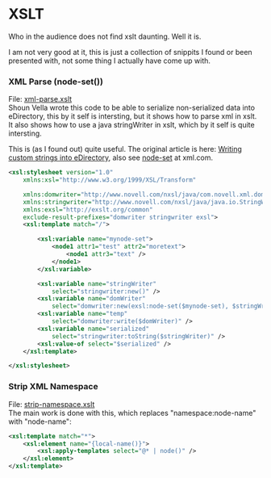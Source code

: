 # XSLT
Who in the audience does not find xslt daunting. Well it is.

I am not very good at it, this is just a collection of snippits I found or been presented with, not some thing I actually have come up with.



### XML Parse (node-set())
File: [xml-parse.xslt](xml-parse.xslt)<br/>
Shoun Vella wrote this code to be able to serialize non-serialized data into eDirectory, this by it self is intersting, but it shows how to parse xml in xslt. It also shows how to use a java stringWriter in xslt, which by it self is quite intersting.

This is (as I found out) quite useful. The original article is here: [Writing custom strings into eDirectory](https://community.microfocus.com/cyberres/b/sws-22/posts/writing-custom-strings-into-edirectory), also see [node-set](https://www.xml.com/pub/a/2003/07/16/nodeset.html) at xml.com.

```xml
<xsl:stylesheet version="1.0"
	xmlns:xsl="http://www.w3.org/1999/XSL/Transform"

	xmlns:domwriter="http://www.novell.com/nxsl/java/com.novell.xml.dom.DOMWriter"
	xmlns:stringwriter="http://www.novell.com/nxsl/java/java.io.StringWriter"
	xmlns:exsl="http://exslt.org/common"
	exclude-result-prefixes="domwriter stringwriter exsl">
	<xsl:template match="/">

		<xsl:variable name="mynode-set">
			<node1 attr1="test" attr2="moretext">
				<node1 attr3="text" />
			</node1>
		</xsl:variable>

		<xsl:variable name="stringWriter"
			select="stringwriter:new()" />
		<xsl:variable name="domWriter"
			select="domwriter:new(exsl:node-set($mynode-set), $stringWriter)" />
		<xsl:variable name="temp"
			select="domwriter:write($domWriter)" />
		<xsl:variable name="serialized"
			select="stringwriter:toString($stringWriter)" />
		<xsl:value-of select="$serialized" />
	</xsl:template>	

</xsl:stylesheet>
```

### Strip XML Namespace
File: [strip-namespace.xslt](strip-namespace.xslt)<br/>
The main work is done with this, which replaces "namespace:node-name" with "node-name":
```xml
<xsl:template match="*">
	<xsl:element name="{local-name()}">
		<xsl:apply-templates select="@* | node()" />
	</xsl:element>
</xsl:template>
```

